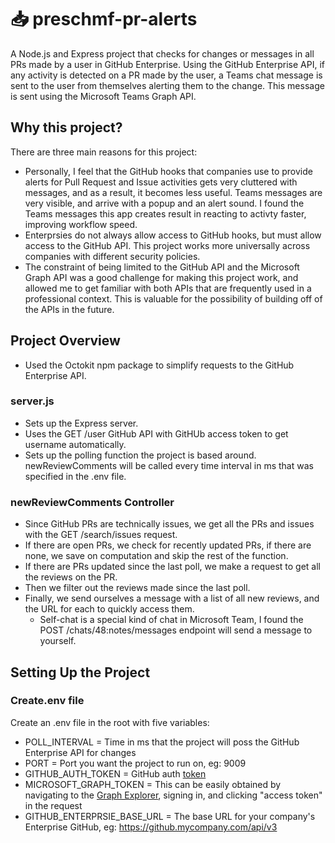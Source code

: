 # :inbox_tray: preschmf-pr-alerts
A Node.js and Express project that checks for changes or messages in all PRs made by a user in GitHub Enterprise. Using the GitHub Enterprise API, if any activity is detected on a PR made by the user, a Teams chat message is sent to the user from themselves alerting them to the change. This message is sent using the Microsoft Teams Graph API.

## Why this project?
There are three main reasons for this project:
* Personally, I feel that the GitHub hooks that companies use to provide alerts for Pull Request and Issue activities gets very cluttered with messages, and as a result, it becomes less useful. Teams messages are very visible, and arrive with a popup and an alert sound. I found the Teams messages this app creates result in reacting to activty faster, improving workflow speed.
* Enterprsies do not always allow access to GitHub hooks, but must allow access to the GitHub API. This project works more universally across companies with different security policies.
* The constraint of being limited to the GitHub API and the Microsoft Graph API was a good challenge for making this project work, and allowed me to get familiar with both APIs that are frequently used in a professional context. This is valuable for the possibility of building off of the APIs in the future.

## Project Overview
* Used the Octokit npm package to simplify requests to the GitHub Enterprise API.
### server.js
* Sets up the Express server.
* Uses the GET /user GitHub API with GitHUb access token to get username automatically.
* Sets up the polling function the project is based around. newReviewComments will be called every time interval in ms that was specified in the .env file.

### newReviewComments Controller
* Since GitHub PRs are technically issues, we get all the PRs and issues with the GET /search/issues request.
* If there are open PRs, we check for recently updated PRs, if there are none, we save on computation and skip the rest of the function.
* If there are PRs updated since the last poll, we make a request to get all the reviews on the PR.
* Then we filter out the reviews made since the last poll.
* Finally, we send ourselves a message with a list of all new reviews, and the URL for each to quickly access them.
   * Self-chat is a special kind of chat in Microsoft Team, I found the POST /chats/48:notes/messages endpoint will send a message to yourself.

## Setting Up the Project
### Create.env file
Create an .env file in the root with five variables:
* POLL_INTERVAL = Time in ms that the project will poss the GitHub Enterprise API for changes
* PORT = Port you want the project to run on, eg: 9009
* GITHUB_AUTH_TOKEN = GitHub auth [token](https://docs.github.com/en/authentication/keeping-your-account-and-data-secure/managing-your-personal-access-tokens)
* MICROSOFT_GRAPH_TOKEN = This can be easily obtained by navigating to the [Graph Explorer](developer.microsoft.com/en-us/graph/graph-explorer), signing in, and clicking "access token" in the request
* GITHUB_ENTERPRSIE_BASE_URL = The base URL for your company's Enterprise GitHub, eg: https://github.mycompany.com/api/v3
